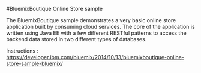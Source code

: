 #BluemixBoutique Online Store sample

The BluemixBoutique sample demonstrates a very basic online store application built by consuming cloud services. The core of the application is written using Java EE with a few different RESTful patterns to access the backend data stored in two different types of databases.

Instructions : https://developer.ibm.com/bluemix/2014/10/13/bluemixboutique-online-store-sample-bluemix/
